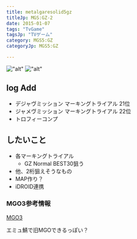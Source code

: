 ```yaml
---
title: metalgaresolid5gz
titleJp: MGS:GZ-2
date: 2015-01-07
tags: "TvGame"
tagsJp: "TVゲーム"
category: MGS5:GZ
categoryJp: MGS5:GZ

---
```


!["alt"](blog/2015-01-08-mgsgz/photo1.jpg)
!["alt"](blog/2015-01-08-mgsgz/photo2.jpg)


## log Add

* デジャヴミッション マーキングトライアル 21位
* ジャメヴミッション マーキングトライアル 22位
* トロフィーコンプ

## したいこと

* 各マーキングトライアル
	* GZ Normal BEST30狙う
* 他、2桁狙えそうなもの
* MAP作り？
* iDROID連携

### MGO3参考情報
[MGO3](http://matome.naver.jp/odai/2141788486247026101)

エミュ鯖で旧MGOできるっぽい？



